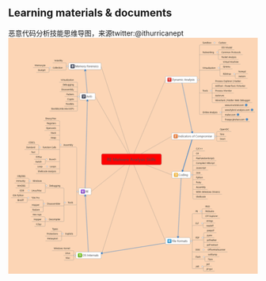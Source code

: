 ## Learning materials & documents
恶意代码分析技能思维导图，来源twitter:@ithurricanept
![error](逆向工程&恶意代码分析技能.png)
